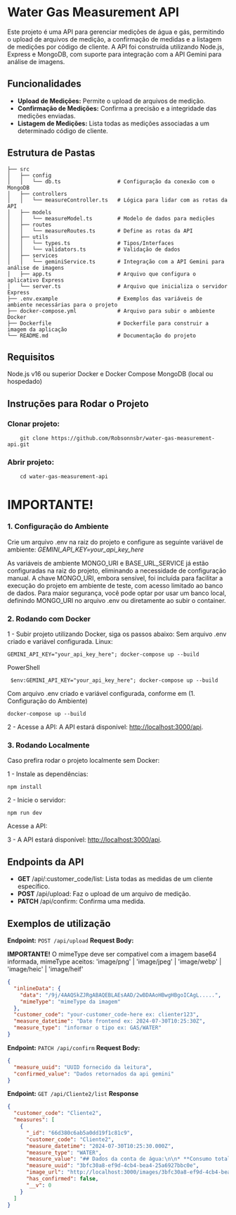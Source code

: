 # Water Gas Measurement API

Este projeto é uma API para gerenciar medições de água e gás, permitindo o upload de arquivos de
medição, a confirmação de medidas e a listagem de medições por código de cliente. A API foi construída
utilizando Node.js, Express e MongoDB, com suporte para integração com a API Gemini para análise de imagens.

## Funcionalidades

- **Upload de Medições:** Permite o upload de arquivos de medição.
- **Confirmação de Medições:** Confirma a precisão e a integridade das medições enviadas.
- **Listagem de Medições:** Lista todas as medições associadas a um determinado código de cliente.

## Estrutura de Pastas

```plaintext
├── src
│   ├── config
│   │   └── db.ts                  # Configuração da conexão com o MongoDB
│   ├── controllers
│   │   └── measureController.ts   # Lógica para lidar com as rotas da API
│   ├── models
│   │   └── measureModel.ts        # Modelo de dados para medições
│   ├── routes
│   │   └── measureRoutes.ts       # Define as rotas da API
│   ├── utils
│   │   └── types.ts               # Tipos/Interfaces
│   │   └── validators.ts          # Validação de dados
│   ├── services
│   │   └── geminiService.ts       # Integração com a API Gemini para análise de imagens
│   ├── app.ts                     # Arquivo que configura o aplicativo Express
│   └── server.ts                  # Arquivo que inicializa o servidor Express
├── .env.example                   # Exemplos das variáveis de ambiente necessárias para o projeto
├── docker-compose.yml             # Arquivo para subir o ambiente Docker
├── Dockerfile                     # Dockerfile para construir a imagem da aplicação
└── README.md                      # Documentação do projeto
```

## Requisitos

Node.js v16 ou superior
Docker e Docker Compose
MongoDB (local ou hospedado)

## Instruções para Rodar o Projeto

### Clonar projeto:

```
    git clone https://github.com/Robsonnsbr/water-gas-measurement-api.git
```

### Abrir projeto:

```
    cd water-gas-measurement-api
```

# IMPORTANTE!

### 1. Configuração do Ambiente

Crie um arquivo .env na raiz do projeto e configure as seguinte variável de ambiente: _GEMINI_API_KEY=your_api_key_here_

As variáveis de ambiente MONGO_URI e BASE_URL_SERVICE já estão configuradas na raiz do projeto, eliminando a necessidade de configuração manual.
A chave MONGO_URI, embora sensível, foi incluída para facilitar a execução do projeto em ambiente de teste, com acesso limitado ao banco de dados.
Para maior segurança, você pode optar por usar um banco local, definindo MONGO_URI no arquivo .env ou diretamente ao subir o container.

### 2. Rodando com Docker

1 - Subir projeto utilizando Docker, siga os passos abaixo:
Sem arquivo .env criado e variável configurada.
Linux:

```
GEMINI_API_KEY="your_api_key_here"; docker-compose up --build
```

PowerShell

```
 $env:GEMINI_API_KEY="your_api_key_here"; docker-compose up --build
```

Com arquivo .env criado e variável configurada, conforme em (1. Configuração do Ambiente)

```
docker-compose up --build
```

2 - Acesse a API:
A API estará disponível: [http://localhost:3000/api](http://localhost:3000/api).

### 3. Rodando Localmente

Caso prefira rodar o projeto localmente sem Docker:

1 - Instale as dependências:

```
npm install
```

2 - Inicie o servidor:

```
npm run dev
```

Acesse a API:

3 - A API estará disponível: [http://localhost:3000/api](http://localhost:3000/api).

## Endpoints da API

- **GET** /api/:customer_code/list: Lista todas as medidas de um cliente específico.
- **POST** /api/upload: Faz o upload de um arquivo de medição.
- **PATCH** /api/confirm: Confirma uma medida.

## Exemplos de utilização

**Endpoint:** `POST /api/upload`
**Request Body:**

**IMPORTANTE!** O mimeType deve ser compativel com a imagem base64 informada, mimeType aceitos:
   'image/png' | 'image/jpeg' | 'image/webp' | 'image/heic' | 'image/heif'

```json
{
  "inlineData": {
    "data": "/9j/4AAQSkZJRgABAQEBLAEsAAD/2wBDAAoHBwgHBgoICAgL.....",
    "mimeType": "mimeType da imagem"
  },
  "customer_code": "your-customer_code-here ex: clienter123",
  "measure_datetime": "Date frontend ex: 2024-07-30T10:25:30Z",
  "measure_type": "informar o tipo ex: GAS/WATER"
}
```

**Endpoint:** `PATCH /api/confirm`
**Request Body:**

```json
{
  "measure_uuid": "UUID fornecido da leitura",
  "confirmed_value": "Dados retornados da api gemini"
}
```

**Endpoint:** `GET /api/Cliente2/list`
**Response**

```json
{
  "customer_code": "Cliente2",
  "measures": [
    {
      "_id": "66d380c6ab5a0dd19f1c81c9",
      "customer_code": "Cliente2",
      "measure_datetime": "2024-07-30T10:25:30.000Z",
      "measure_type": "WATER",
      "measure_value": "## Dados da conta de água:\n\n* **Consumo total:** 20 m³ \n* **Valor total:** 105,53\n* **Data de vencimento:** 10/10/2019\n* **Código do cliente:** 99999-9 \n",
      "measure_uuid": "3bfc30a8-ef9d-4cb4-bea4-25a6927bbc0e",
      "image_url": "http://localhost:3000/images/3bfc30a8-ef9d-4cb4-bea4-25a6927bbc0e",
      "has_confirmed": false,
      "__v": 0
    }
  ]
}
```
